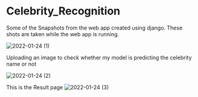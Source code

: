 # Celebrity_Recognition

Some of the Snapshots from the web app created using django. These shots are taken while the web app is running.

![2022-01-24 (1)](https://user-images.githubusercontent.com/83852785/150757358-926d0711-b6c8-4fcc-ad86-ffee1363d75b.png)

Uploading an image to check whether my model is predicting the celebrity name or not

![2022-01-24 (2)](https://user-images.githubusercontent.com/83852785/150757561-53448f26-ce58-4283-9178-99b4a1e5fe3e.png)

This is the Result page 
![2022-01-24 (3)](https://user-images.githubusercontent.com/83852785/150757749-b73c5aba-0da5-4782-80ed-2a1d5fbefde8.png)

